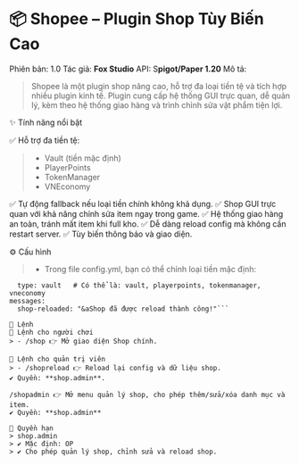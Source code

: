 # 📦 Shopee – Plugin Shop Tùy Biến Cao

Phiên bản: 1.0
Tác giả: **Fox Studio**
API: S**pigot/Paper 1.20**
Mô tả:
> Shopee là một plugin shop nâng cao, hỗ trợ đa loại tiền tệ và tích hợp nhiều plugin kinh tế. Plugin cung cấp hệ thống GUI trực quan, dễ quản lý, kèm theo hệ thống giao hàng và trình chỉnh sửa vật phẩm tiện lợi.

✨ Tính năng nổi bật

✅ Hỗ trợ đa tiền tệ:
> - Vault (tiền mặc định)
> - PlayerPoints
> - TokenManager
> - VNEconomy

✅ Tự động fallback nếu loại tiền chính không khả dụng.
✅ Shop GUI trực quan với khả năng chỉnh sửa item ngay trong game.
✅ Hệ thống giao hàng an toàn, tránh mất item khi full kho.
✅ Dễ dàng reload config mà không cần restart server.
✅ Tùy biến thông báo và giao diện.

⚙️ Cấu hình
> - Trong file config.yml, bạn có thể chỉnh loại tiền mặc định:

```currency:
  type: vault   # Có thể là: vault, playerpoints, tokenmanager, vneconomy
messages:
  shop-reloaded: "&aShop đã được reload thành công!"```

🔨 Lệnh
📌 Lệnh cho người chơi
> - /shop 👉 Mở giao diện Shop chính.

📌 Lệnh cho quản trị viên
> - /shopreload 👉 Reload lại config và dữ liệu shop.
✔ Quyền: **shop.admin**.

/shopadmin 👉 Mở menu quản lý shop, cho phép thêm/sửa/xóa danh mục và item.
✔ Quyền: **shop.admin**

🔑 Quyền hạn
> shop.admin
> ✔ Mặc định: OP
> ✔ Cho phép quản lý shop, chỉnh sửa và reload shop.